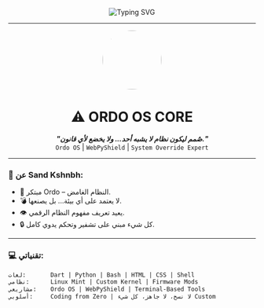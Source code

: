 <!--
  Sand Kshnbh - Developer of Ordo OS 👾
  Unique GitHub README
  Theme: AI Mastermind x Glass Terminal x Cyber Latin System
-->

<p align="center">
  <img src="https://readme-typing-svg.demolab.com?font=Fira+Code&size=22&pause=1200&color=B2FF59&center=true&vCenter=true&multiline=true&width=600&height=80&lines=ORDO+OS+BOOTING...;SANODI+UNIT+LINKED.;LOADING+AI+CORE+%E2%9C%94;SYSTEM+DOMINANCE+ACTIVE+%F0%9F%94%A5" alt="Typing SVG" />
</p>

---

<div align="center">
  <img src="https://i.imgur.com/KoM0Bgt.png" width="120" style="border-radius:50%;" />
</div>

<h1 align="center">⚠️ ORDO OS CORE</h1>

<p align="center">
  <strong><i>"صُمم ليكون نظام لا يشبه أحد... ولا يخضع لأي قانون."</i></strong><br>
  <code>Ordo OS</code> | <code>WebPyShield</code> | <code>System Override Expert</code>
</p>

---

### 🧠 عن Sand Kshnbh:

- 🧠 مبتكر Ordo – النظام الغامض.
- 💣 لا يعتمد على أي بيئة... بل يصنعها.
- 👁️ يعيد تعريف مفهوم النظام الرقمي.
- 🔒 كل شيء مبني على تشفير وتحكم يدوي كامل.

---

### 💻 تقنياتي:

```txt
لغات:       Dart | Python | Bash | HTML | CSS | Shell
نظامي:      Linux Mint | Custom Kernel | Firmware Mods
مشاريعي:    Ordo OS | WebPyShield | Terminal-Based Tools
أسلوبي:     Coding from Zero | لا نسخ، لا جاهز، كل شيء Custom